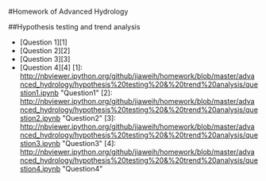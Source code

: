 #Homework of Advanced Hydrology


##Hypothesis testing and trend analysis 
* [Question 1][1]
* [Question 2][2]
* [Question 3][3]
* [Question 4][4]
[1]: http://nbviewer.ipython.org/github/jiaweih/homework/blob/master/advanced_hydrology/hypothesis%20testing%20&%20trend%20analysis/question1.ipynb "Question1"
[2]: http://nbviewer.ipython.org/github/jiaweih/homework/blob/master/advanced_hydrology/hypothesis%20testing%20&%20trend%20analysis/question2.ipynb "Question2"
[3]: http://nbviewer.ipython.org/github/jiaweih/homework/blob/master/advanced_hydrology/hypothesis%20testing%20&%20trend%20analysis/question3.ipynb "Question3"
[4]: http://nbviewer.ipython.org/github/jiaweih/homework/blob/master/advanced_hydrology/hypothesis%20testing%20&%20trend%20analysis/question4.ipynb "Question4"
